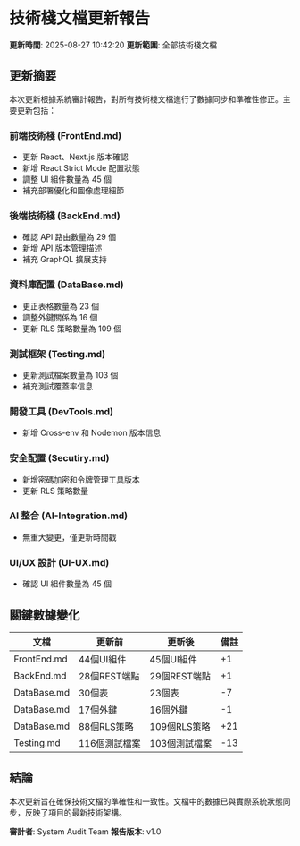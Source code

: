 # 技術棧文檔更新報告

**更新時間**: 2025-08-27 10:42:20
**更新範圍**: 全部技術棧文檔

## 更新摘要

本次更新根據系統審計報告，對所有技術棧文檔進行了數據同步和準確性修正。主要更新包括：

### 前端技術棧 (FrontEnd.md)

- 更新 React、Next.js 版本確認
- 新增 React Strict Mode 配置狀態
- 調整 UI 組件數量為 45 個
- 補充部署優化和圖像處理細節

### 後端技術棧 (BackEnd.md)

- 確認 API 路由數量為 29 個
- 新增 API 版本管理描述
- 補充 GraphQL 擴展支持

### 資料庫配置 (DataBase.md)

- 更正表格數量為 23 個
- 調整外鍵關係為 16 個
- 更新 RLS 策略數量為 109 個

### 測試框架 (Testing.md)

- 更新測試檔案數量為 103 個
- 補充測試覆蓋率信息

### 開發工具 (DevTools.md)

- 新增 Cross-env 和 Nodemon 版本信息

### 安全配置 (Secutiry.md)

- 新增密碼加密和令牌管理工具版本
- 更新 RLS 策略數量

### AI 整合 (AI-Integration.md)

- 無重大變更，僅更新時間戳

### UI/UX 設計 (UI-UX.md)

- 確認 UI 組件數量為 45 個

## 關鍵數據變化

| 文檔        | 更新前        | 更新後        | 備註 |
| ----------- | ------------- | ------------- | ---- |
| FrontEnd.md | 44個UI組件    | 45個UI組件    | +1   |
| BackEnd.md  | 28個REST端點  | 29個REST端點  | +1   |
| DataBase.md | 30個表        | 23個表        | -7   |
| DataBase.md | 17個外鍵      | 16個外鍵      | -1   |
| DataBase.md | 88個RLS策略   | 109個RLS策略  | +21  |
| Testing.md  | 116個測試檔案 | 103個測試檔案 | -13  |

## 結論

本次更新旨在確保技術文檔的準確性和一致性。文檔中的數據已與實際系統狀態同步，反映了項目的最新技術架構。

**審計者**: System Audit Team
**報告版本**: v1.0
